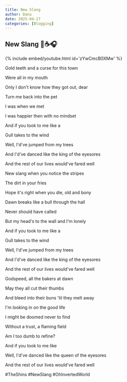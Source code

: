```yaml
---
title: New Slang
author: Danu
date: 2025-04-27
categories: [Blogging] 
---
```


## New Slang 🙂☕️🎧

{% include embed/youtube.html id='zYwCmcB0XMw' %}

Gold teeth and a curse for this town

Were all in my mouth

Only I don't know how they got out, dear

Turn me back into the pet

I was when we met

I was happier then with no mindset

And if you took to me like a

Gull takes to the wind

Well, I'd've jumped from my trees

And I'd've danced like the king of the eyesores

And the rest of our lives would've fared well

New slang when you notice the stripes

The dirt in your fries

Hope it's right when you die, old and bony

Dawn breaks like a bull through the hall

Never should have called

But my head's to the wall and I'm lonely

And if you took to me like a

Gull takes to the wind

Well, I'd've jumped from my trees

And I'd've danced like the king of the eyesores

And the rest of our lives would've fared well

Godspeed, all the bakers at dawn

May they all cut their thumbs

And bleed into their buns 'til they melt away

I'm looking in on the good life

I might be doomed never to find

Without a trust, a flaming field

Am I too dumb to refine?

And if you took to me like

Well, I'd've danced like the queen of the eyesores

And the rest of our lives would've fared well

#TheShins #NewSlang #OhInvertedWorld
